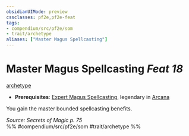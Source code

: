 ```yaml
---
obsidianUIMode: preview
cssclasses: pf2e,pf2e-feat
tags:
- compendium/src/pf2e/som
- trait/archetype
aliases: ["Master Magus Spellcasting"]
---
```

# Master Magus Spellcasting  *Feat 18*  
[archetype](rules/traits/archetype.md "Archetype Feat Trait")  

- **Prerequisites**: [Expert Magus Spellcasting](compendium/feats/expert-magus-spellcasting-som.md), legendary in [Arcana](compendium/skills.md#Arcana)

You gain the master bounded spellcasting benefits.

*Source: Secrets of Magic p. 75*  
%% #compendium/src/pf2e/som #trait/archetype %%
